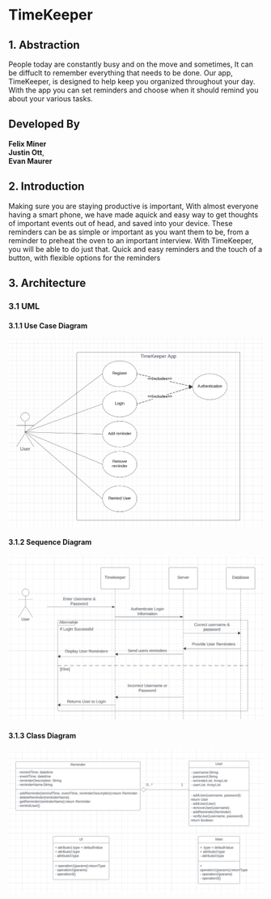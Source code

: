 # TimeKeeper

## 1. Abstraction

 People today are constantly busy and on the move and sometimes, It can be diffuclt to remember everything that needs to be done. Our app, TimeKeeper, is designed to help keep you organized throughout your day. With the app you can set reminders and choose when it should remind you about your various tasks.

## Developed By

**Felix Miner** \
**Justin Ott**, \
**Evan Maurer**

## 2. Introduction

Making sure you are staying productive is important, With almost everyone having a smart phone, we have made aquick and easy way to get thoughts of important events out of head, and saved into your device. These reminders can be as simple or important as you want them to be, from a reminder to preheat the oven to an important interview. With TimeKeeper, you will be able to do just that. Quick and easy reminders and the touch of a button, with flexible options for the reminders

## 3. Architecture

### 3.1 UML

#### 3.1.1 Use Case Diagram

![image](Assets/Images/UseCase.png)

#### 3.1.2 Sequence Diagram

![image](Assets/Images/sequence.png)

#### 3.1.3 Class Diagram

![image](Assets/Images/classdiagram.png)
